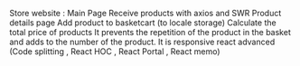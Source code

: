 Store website :
Main Page
Receive products with axios and SWR
Product details page
Add product to basketcart (to locale storage)
Calculate the total price of products
It prevents the repetition of the product in the basket and adds to the number of the product.
It is responsive
react advanced (Code splitting , React HOC , React Portal ,  React memo)

